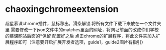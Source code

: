 # chaoxingchromeextension
超星慕课chrome插件，鼠标移出，滑条解锁
将所有文件下载下来放在一个文件夹里
需要修改一下json文件中的matches里面的网址，将网址前面的改成你们学校的慕课网站后面的*保留
配置好之后
点击chrome的扩展程序，将此文件夹加入扩展程序即可（注意要开启扩展开发者选项，guide1，guide2图片有指引）
